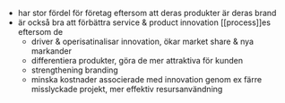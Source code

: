 - har stor fördel för företag eftersom att deras produkter är deras brand
- är också bra att förbättra service & product innovation [[process]]es eftersom de
	- driver & operisatinalisar innovation, ökar market share & nya markander
	- differentiera produkter, göra de mer attraktiva för kunden
	- strengthening branding
	- minska kostnader associerade med innovation genom ex färre misslyckade projekt, mer effektiv resursanvändning

